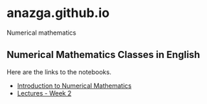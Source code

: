 # anazga.github.io
Numerical mathematics


## Numerical Mathematics Classes in English

Here are the links to the notebooks.

- [Introduction to Numerical Mathematics](https://anazga.github.io/NumMat/IntroductionNumericalMathematics.html)
- [Lectures - Week 2](https://anazga.github.io/NumMat/Lectures_Week_02.html)